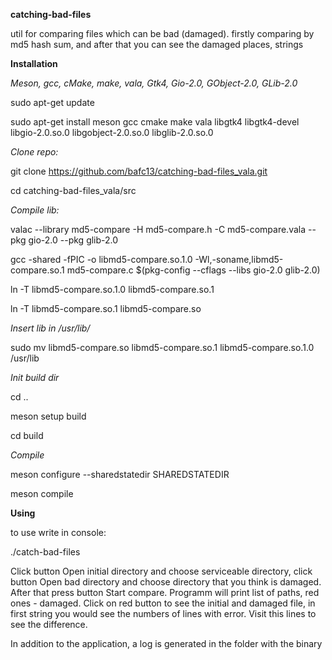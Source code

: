 **catching-bad-files**

util for comparing files which can be bad (damaged). firstly comparing by md5 hash sum, and after that you can see the damaged places, strings

**Installation**

_Meson, gcc, cMake, make, vala, Gtk4, Gio-2.0, GObject-2.0, GLib-2.0_


sudo apt-get update

sudo apt-get install meson gcc cmake make vala libgtk4 libgtk4-devel libgio-2.0.so.0 libgobject-2.0.so.0 libglib-2.0.so.0


_Clone repo:_


git clone https://github.com/bafc13/catching-bad-files_vala.git

cd catching-bad-files_vala/src


_Compile lib:_


valac --library md5-compare -H md5-compare.h -C md5-compare.vala --pkg gio-2.0 --pkg glib-2.0

gcc -shared -fPIC -o libmd5-compare.so.1.0 -Wl,-soname,libmd5-compare.so.1 md5-compare.c $(pkg-config --cflags --libs gio-2.0 glib-2.0)

ln -T libmd5-compare.so.1.0 libmd5-compare.so.1

ln -T libmd5-compare.so.1 libmd5-compare.so


_Insert lib in /usr/lib/_


sudo mv libmd5-compare.so libmd5-compare.so.1 libmd5-compare.so.1.0 /usr/lib


_Init build dir_


cd ..

meson setup build

cd build


_Compile_


meson configure --sharedstatedir SHAREDSTATEDIR

meson compile



**Using**

to use write in console:


./catch-bad-files


Click button Open initial directory and choose serviceable directory, click button Open bad directory and choose directory that you think is damaged. After that press button Start compare. Programm will print list of paths, red ones - damaged. Click on red button to see the initial and damaged file, in first string you would see the numbers of lines with error. Visit this lines to see the difference.

In addition to the application, a log is generated in the folder with the binary
